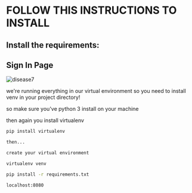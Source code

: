 
# FOLLOW THIS INSTRUCTIONS TO INSTALL 

## Install the requirements:

## Sign In Page

![disease7](https://user-images.githubusercontent.com/30534208/51803127-347bdb00-2249-11e9-91da-f5b7c0ea0da1.png)


we're running everything in our virtual environment so you need to install venv in your project directory!


so make sure you've python 3 install on your machine

then again you install virtualenv

```bash
pip install virtualenv

then...

create your virtual environment

virtualenv venv

pip install -r requirements.txt

localhost:8080
